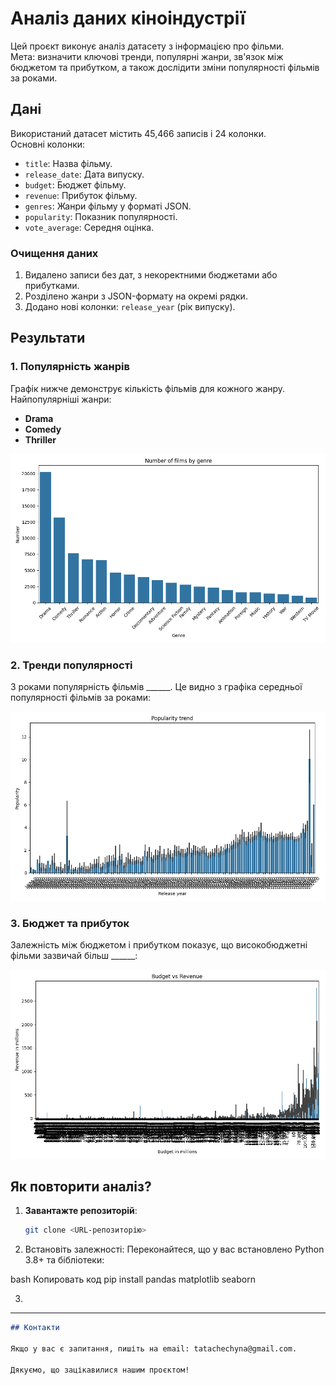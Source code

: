 # Аналіз даних кіноіндустрії

Цей проєкт виконує аналіз датасету з інформацією про фільми.  
Мета: визначити ключові тренди, популярні жанри, зв'язок між бюджетом та прибутком, а також дослідити зміни популярності фільмів за роками.

## Дані

Використаний датасет містить 45,466 записів і 24 колонки.  
Основні колонки:
- `title`: Назва фільму.
- `release_date`: Дата випуску.
- `budget`: Бюджет фільму.
- `revenue`: Прибуток фільму.
- `genres`: Жанри фільму у форматі JSON.
- `popularity`: Показник популярності.
- `vote_average`: Середня оцінка.

### Очищення даних
1. Видалено записи без дат, з некоректними бюджетами або прибутками.
2. Розділено жанри з JSON-формату на окремі рядки.
3. Додано нові колонки: `release_year` (рік випуску).

## Результати

### 1. Популярність жанрів
Графік нижче демонструє кількість фільмів для кожного жанру. Найпопулярніші жанри:
- **Drama**
- **Comedy**
- **Thriller**

![Популярність жанрів](genre_popularity.png)

### 2. Тренди популярності
З роками популярність фільмів ______. Це видно з графіка середньої популярності фільмів за роками:

![Тренди популярності](popularity_trend.png)

### 3. Бюджет та прибуток
Залежність між бюджетом і прибутком показує, що високобюджетні фільми зазвичай більш ______:

![Бюджет vs Прибуток](budget_vs_profit.png)

## Як повторити аналіз?

1. **Завантажте репозиторій**:
   ```bash
   git clone <URL-репозиторію>

2. Встановіть залежності: Переконайтеся, що у вас встановлено Python 3.8+ та бібліотеки:

bash
Копировать код
pip install pandas matplotlib seaborn

3. 


---

```markdown
## Контакти

Якщо у вас є запитання, пишіть на email: tatachechyna@gmail.com.

Дякуємо, що зацікавилися нашим проєктом!